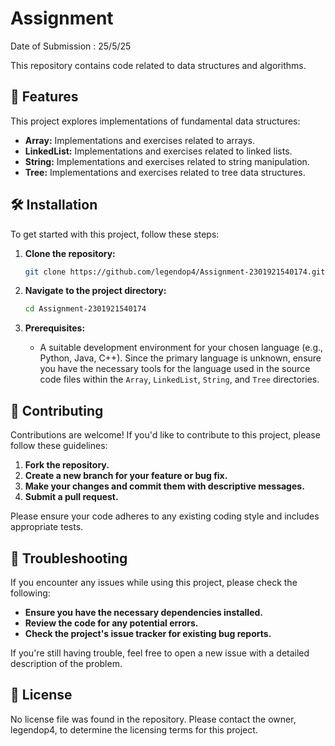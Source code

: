 
# Assignment 
Date of Submission : 25/5/25

This repository contains code related to data structures and algorithms.

## 🚀 Features

This project explores implementations of fundamental data structures:

*   **Array:** Implementations and exercises related to arrays.
*   **LinkedList:** Implementations and exercises related to linked lists.
*   **String:** Implementations and exercises related to string manipulation.
*   **Tree:** Implementations and exercises related to tree data structures.

## 🛠️ Installation

To get started with this project, follow these steps:

1.  **Clone the repository:**

    ```bash
    git clone https://github.com/legendop4/Assignment-2301921540174.git
    ```

2.  **Navigate to the project directory:**

    ```bash
    cd Assignment-2301921540174
    ```

3.  **Prerequisites:**

    *   A suitable development environment for your chosen language (e.g., Python, Java, C++).  Since the primary language is unknown, ensure you have the necessary tools for the language used in the source code files within the `Array`, `LinkedList`, `String`, and `Tree` directories.

## 🤝 Contributing

Contributions are welcome! If you'd like to contribute to this project, please follow these guidelines:

1.  **Fork the repository.**
2.  **Create a new branch for your feature or bug fix.**
3.  **Make your changes and commit them with descriptive messages.**
4.  **Submit a pull request.**

Please ensure your code adheres to any existing coding style and includes appropriate tests.

## 🐛 Troubleshooting

If you encounter any issues while using this project, please check the following:

*   **Ensure you have the necessary dependencies installed.**
*   **Review the code for any potential errors.**
*   **Check the project's issue tracker for existing bug reports.**

If you're still having trouble, feel free to open a new issue with a detailed description of the problem.

## 📝 License

No license file was found in the repository.  Please contact the owner, legendop4, to determine the licensing terms for this project.
```
